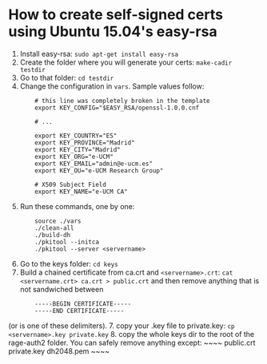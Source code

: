 # How to create self-signed certs using Ubuntu 15.04's easy-rsa

1. Install easy-rsa: 
    `sudo apt-get install easy-rsa`
2. Create the folder where you will generate your certs:
    `make-cadir testdir`
3. Go to that folder:
    `cd testdir`
4. Change the configuration in `vars`. Sample values follow:
    ~~~~
        # this line was completely broken in the template
        export KEY_CONFIG="$EASY_RSA/openssl-1.0.0.cnf
    
        # ...
        
        export KEY_COUNTRY="ES"
        export KEY_PROVINCE="Madrid"
        export KEY_CITY="Madrid"
        export KEY_ORG="e-UCM"
        export KEY_EMAIL="admin@e-ucm.es"
        export KEY_OU="e-UCM Research Group"
    
        # X509 Subject Field
        export KEY_NAME="e-UCM CA"
    ~~~~
5. Run these commands, one by one:
    ~~~~
        source ./vars
        ./clean-all
        ./build-dh   
        ./pkitool --initca
        ./pkitool --server <servername>
    ~~~~
6. Go to the keys folder:
    `cd keys`
6. Build a chained certificate from ca.crt and `<servername>.crt`:
    `cat <servername.crt> ca.crt > public.crt`
  and then remove anything that is not sandwiched between 
    ~~~~
        -----BEGIN CERTIFICATE-----
        -----END CERTIFICATE-----
    ~~~~
  (or is one of these delimiters).
7. copy your .key file to private.key:
    `cp <servername>.key private.key`
8. copy the whole keys dir to the root of the rage-auth2 folder.
   You can safely remove anything except:
    ~~~~
        public.crt
        private.key
        dh2048.pem
    ~~~~
